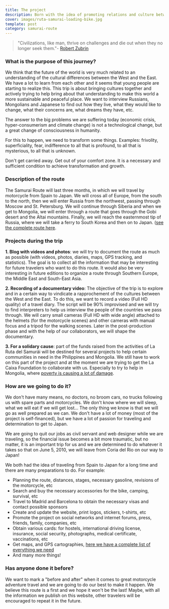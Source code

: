 ```yaml
---
title: The project
description: Born with the idea of promoting relations and culture between the West and the East
cover: images/ruta-samurai-loading-bike.jpg
template: post
category: samurai-route
---
```


> "Civilizations, like man, thrive on challenges and die out when they no longer seek them."- [Robert Zubrin](http://en.wikipedia.org/wiki/Robert_Zubrin)

### What is the purpose of this journey?

We think that the future of the world is very much related to an understanding of the cultural differences between the West and the East. We have a lot to learn from each other and it seems that young people are starting to realize this. This trip is about bringing cultures together and actively trying to help bring about that understanding to make this world a more sustainable and peaceful place. We want to interview Russians, Mongolians and Japanese to find out how they live, what they would like to change, what their concerns are, what dreams they have, etc.

The answer to the big problems we are suffering today (economic crisis, hyper-consumerism and climate change) is not a technological change, but a great change of consciousness in humanity.

For this to happen, we need to transform some things. Examples: frivolity, superficiality, fear, indifference to all that is profound, to all that is mysterious, to all that is unknown.

Don't get carried away. Get out of your comfort zone. It is a necessary and sufficient condition to achieve transformation and growth.

### Description of the route

The Samurai Route will last three months, in which we will travel by motorcycle from Spain to Japan. We will cross all of Europe, from the south to the north, then we will enter Russia from the northwest, passing through Moscow and St. Petersburg. We will continue through Siberia and when we get to Mongolia, we will enter through a route that goes through the Gobi desert and the Altai mountains. Finally, we will reach the easternmost tip of Russia, where we will take a ferry to South Korea and then on to Japan. ([see the complete route here](/samurai-route).

### Projects during the trip

**1. Blog with videos and photos**: we will try to document the route as much as possible (with videos, photos, diaries, maps, GPS tracking, and statistics). The goal is to collect all the information that may be interesting for future travelers who want to do this route. It would also be very interesting in future editions to organize a route through Southern Europe, the Middle East and South-East Asia.

**2. Recording of a documentary video**: The objective of the trip is to explore and in a certain way to vindicate a rapprochement of the cultures between the West and the East. To do this, we want to record a video (Full HD quality) of a travel diary. The script will be 90% improvised and we will try to find interpreters to help us interview the people of the countries we pass through. We will carry small cameras (Full HD with wide angle) attached to the helmets (for the motorcycle scenes) and other cameras with manual focus and a tripod for the walking scenes. Later in the post-production phase and with the help of our collaborators, we will shape the documentary.

**3. For a solidary cause**: part of the funds raised from the activities of La Ruta del Samurái will be destined for several projects to help certain communities in need in the Philippines and Mongolia. We still have to work on this part of the project and at the moment we are trying to get the La Caixa Foundation to collaborate with us. Especially to try to help in Mongolia, where [poverty is causing a lot of damage](http://www.redcross.int/es/MAG/magazine2003_1/20-21.html).

### How are we going to do it?

We don't have many means, no doctors, no broom cars, no trucks following us with spare parts and motorcycles. We don't know where we will sleep, what we will eat if we will get lost... The only thing we know is that we will go as well prepared as we can. We don't have a lot of money (most of the project is self-financed), but we have a lot of passion for traveling and determination to get to Japan.

We are going to quit our jobs as civil servant and web designer while we are traveling, so the financial issue becomes a bit more traumatic, but no matter, it is an important trip for us and we are determined to do whatever it takes so that on June 5, 2010, we will leave from Coria del Rio on our way to Japan!

We both had the idea of traveling from Spain to Japan for a long time and there are many preparations to do. For example:

- Planning the route, distances, stages, necessary gasoline, revisions of the motorcycle, etc
- Search and buy the necessary accessories for the bike, camping, survival, etc
- Travel to Madrid and Barcelona to obtain the necessary visas and contact possible sponsors
- Create and update the website, print logos, stickers, t-shirts, etc
- Promote the project on social networks and internet forums, press, friends, family, companies, etc
- Obtain various cards: for hostels, international driving license, insurance, social security, photographs, medical certificate, vaccinations, etc
- Get maps, and GPS cartographies, [here we have a complete list of everything we need ](http://rutasamurai.herokuapp.com/Equipamiento.html)
- And many more things!

### Has anyone done it before?

We want to mark a "before and after" when it comes to great motorcycle adventure travel and we are going to do our best to make it happen. We believe this route is a first and we hope it won't be the last! Maybe, with all the information we publish on this website, other travelers will be encouraged to repeat it in the future.
